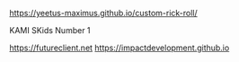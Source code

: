 https://yeetus-maximus.github.io/custom-rick-roll/



KAMI SKids Number 1


https://futureclient.net
https://impactdevelopment.github.io
